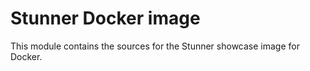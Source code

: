 Stunner Docker image
====================

This module contains the sources for the Stunner showcase image for Docker.
